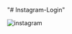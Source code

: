 "# Instagram-Login" 

![instagram](https://github.com/helineth/Instagram-Login/assets/76258195/e6a545b6-6588-4685-864a-f2d678f27eb7)


